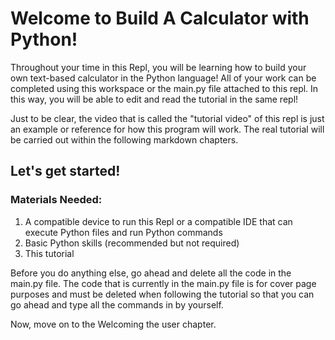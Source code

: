 # Welcome to Build A Calculator with Python!

Throughout your time in this Repl, you will be learning how to build your own text-based calculator in the Python language! All of your work can be completed using this workspace or the main.py file attached to this repl. In this way, you will be able to edit and read the tutorial in the same repl!

Just to be clear, the video that is called the "tutorial video" of this repl is just an example or reference for how this program will work. The real tutorial will be carried out within the following markdown chapters.

## Let's get started!

### Materials Needed:
1. A compatible device to run this Repl or a compatible IDE that can execute Python files and run Python commands
2. Basic Python skills (recommended but not required)
3. This tutorial

Before you do anything else, go ahead and delete all the code in the main.py file. The code that is currently in the main.py file is for cover page purposes and must be deleted when following the tutorial so that you can go ahead and type all the commands in by yourself.

Now, move on to the Welcoming the user chapter.